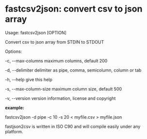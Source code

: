 # fastcsv2json:  convert csv to json array

Usage: fastcsv2json [OPTION]

Convert csv to json array from STDIN to STDOUT

Options:

-c, --max-columns       maximum columns, default 200

-d, --delimiter         delimiter as pipe, comma, semicolumn, column or tab

-h, --help              give this help

-s, --max-column-size   maximum column size, default 500

-v, --version           version information, license and copyright

**example:** 

fastcsv2json -d pipe -c 10 -s 20 < myfile.csv > myfile.json

fastjson2csv is written in ISO C90 and will compile easily under any platform.





 
